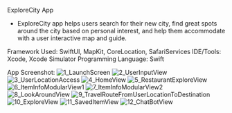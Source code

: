 ExploreCity App
- ExploreCity app helps users search for their new city, find great spots around the city based on personal interest, and help them accommodate with a user interactive map and guide.

Framework Used: SwiftUI, MapKit, CoreLocation, SafariServices
IDE/Tools: Xcode, Xcode Simulator
Programming Language: Swift

App Screenshot:
![1_LaunchScreen](https://github.com/rojinpra7/ExploreCity/assets/89182903/0dfc3000-bfe8-4943-b7d2-bfa37c26e149)
![2_UserInputView](https://github.com/rojinpra7/ExploreCity/assets/89182903/fea3396a-eb06-4059-9e2d-4c594884744d)
![3_UserLocationAccess](https://github.com/rojinpra7/ExploreCity/assets/89182903/e197941d-ab1a-4d2b-9f9b-2392aa28ed0b)
![4_HomeView](https://github.com/rojinpra7/ExploreCity/assets/89182903/07db129d-7c0a-4188-b95e-f986b4bbba1e)
![5_RestaurantExploreView](https://github.com/rojinpra7/ExploreCity/assets/89182903/342724dd-6031-43cd-b82f-6d2f5ba27798)
![6_ItemInfoModularView1](https://github.com/rojinpra7/ExploreCity/assets/89182903/538ecc93-2968-40bd-82c3-bd3f198e6d36)
![7_ItemInfoModularView2](https://github.com/rojinpra7/ExploreCity/assets/89182903/7873f0d9-e702-480c-8eb4-61181912d124)
![8_LookAroundView](https://github.com/rojinpra7/ExploreCity/assets/89182903/2329c1b3-f925-4765-9708-290c1ffefcbb)
![9_TravelRouteFromUserLocationToDestination](https://github.com/rojinpra7/ExploreCity/assets/89182903/9f6be6e5-83ac-4128-baa8-a51b587cc143)
![10_ExploreView](https://github.com/rojinpra7/ExploreCity/assets/89182903/6b159f8a-62ed-4346-ad7d-f23360156d8f)
![11_SavedItemView](https://github.com/rojinpra7/ExploreCity/assets/89182903/30f89dfa-f073-4d35-b799-18692d748614)
![12_ChatBotView](https://github.com/rojinpra7/ExploreCity/assets/89182903/73e306d4-7793-438e-9f79-3407fe2eea87)










